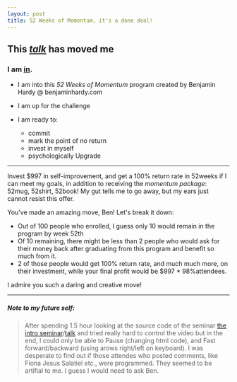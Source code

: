 ```yaml
---
layout: post
title: 52 Weeks of Momentum, it's a done deal!
---
```


## This _[talk](https://www.benjaminhardy.com/webinar-broadcast-room17870347?webinar_ext=FZ2ouTv3)_ has moved me

### I am [in](https://www.benjaminhardy.com/order-17910544).


- I am into this *52 Weeks of Momentum* program created by Benjamin Hardy @ benjaminhardy.com

- I am up for the challenge

- I am ready to:
  - commit
  - mark the point of no return
  - invest in myself
  - psychologically Upgrade

----
Invest $997 in self-improvement, and get a 100% return rate in 52weeks if I can meet my goals, in addition to receiving the _momentum package_: 52mug, 52shirt, 52book! My gut tells me to go away, but my ears just cannot resist this offer.

You've made an amazing move, Ben! Let's break it down:


- Out of 100 people who enrolled, I guess only 10 would remain in the program by week 52th
- Of 10 remaining, there might be less than 2 people who would ask for their money back after graduating from this program and benefit so much from it.
- 2 of those people would get 100% return rate, and much much more, on their investment, while your final profit would be $997 * 98%attendees.

I admire you such a daring and creative move!

-----

##### Note to my future self: 

>After spending 1.5 hour looking at the source code of the seminar [the intro seminar](https://www.benjaminhardy.com/webinar-broadcast-room17870347?webinar_ext=FZ2ouTv3)/[talk](https://vimeo.com/246225846) and tried really hard to control the video but in the end, I could only be able to Pause (changing html code), and Fast forward/backward (using arows right/left on keyboard). I was desperate to find out if those attendes who posted comments, like Fiona Jesus Salatiel etc., were programmed. They seemed to be artifial to me. I guess I would need to ask Ben.
